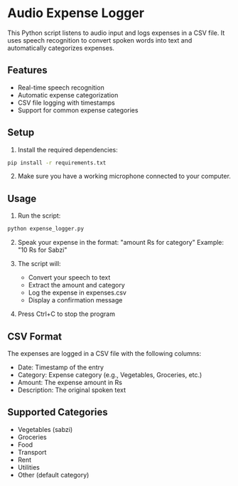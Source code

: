 # Audio Expense Logger

This Python script listens to audio input and logs expenses in a CSV file. It uses speech recognition to convert spoken words into text and automatically categorizes expenses.

## Features

- Real-time speech recognition
- Automatic expense categorization
- CSV file logging with timestamps
- Support for common expense categories

## Setup

1. Install the required dependencies:
```bash
pip install -r requirements.txt
```

2. Make sure you have a working microphone connected to your computer.

## Usage

1. Run the script:
```bash
python expense_logger.py
```

2. Speak your expense in the format: "amount Rs for category"
   Example: "10 Rs for Sabzi"

3. The script will:
   - Convert your speech to text
   - Extract the amount and category
   - Log the expense in expenses.csv
   - Display a confirmation message

4. Press Ctrl+C to stop the program

## CSV Format

The expenses are logged in a CSV file with the following columns:
- Date: Timestamp of the entry
- Category: Expense category (e.g., Vegetables, Groceries, etc.)
- Amount: The expense amount in Rs
- Description: The original spoken text

## Supported Categories

- Vegetables (sabzi)
- Groceries
- Food
- Transport
- Rent
- Utilities
- Other (default category) 